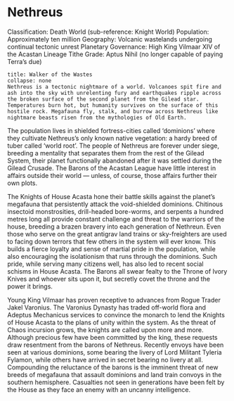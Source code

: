 # Nethreus

Classification: Death World (sub-reference: Knight World)
Population: Approximately ten million
Geography: Volcanic wastelands undergoing continual tectonic unrest
Planetary Governance: High King Vilmaar XIV of the Acastan Lineage
Tithe Grade: Aptus Nihil (no longer capable of paying Terra’s due)

```ad-chaos
title: Walker of the Wastes
collapse: none
Nethreus is a tectonic nightmare of a world. Volcanoes spit fire and ash into the sky with unrelenting fury and earthquakes ripple across the broken surface of the second planet from the Gilead star. Temperatures burn hot, but humanity survives on the surface of this hostile rock. Megafauna fly, stalk, and burrow across Nethreus like nightmare beasts risen from the mythologies of Old Earth.
```

The population lives in shielded fortress-cities called ‘dominions’ where they cultivate Nethreus’s only known native vegetation: a hardy breed of tuber called ‘world root’. The people of Nethreus are forever under siege, breeding a mentality that separates them from the rest of the Gilead System, their planet functionally abandoned after it was settled during the Gilead Crusade. The Barons of the Acastan League have little interest in affairs outside their world — unless, of course, those affairs further their own plots.

The Knights of House Acasta hone their battle skills against the planet’s megafauna that persistently attack the void-shielded dominions. Chitinous insectoid monstrosities, drill-headed bore-worms, and serpents a hundred metres long all provide constant challenge and threat to the warriors of the house, breeding a brazen bravery into each generation of Nethreun. Even those who serve on the great antigrav land trains or sky-freighters are used to facing down terrors that few others in the system will ever know. This builds a fierce loyalty and sense of martial pride in the population, while also encouraging the isolationism that runs through the dominions. Such pride, while serving many citizens well, has also led to recent social schisms in House Acasta. The Barons all swear fealty to the Throne of Ivory Knives and whoever sits upon it, but secretly covet the throne and the power it brings.

Young King Vilmaar has proven receptive to advances from Rogue Trader Jakel Varonius. The Varonius Dynasty has traded off-world flora and Adeptus Mechanicus services to convince the monarch to lend the Knights of House Acasta to the plans of unity within the system. As the threat of Chaos incursion grows, the knights are called upon more and more. Although precious few have been committed by the king, these requests draw resentment from the barons of Nethreus. Recently envoys have been seen at various dominions, some bearing the livery of Lord Militant Tyleria Fylamon, while others have arrived in secret bearing no livery at all. Compounding the reluctance of the barons is the imminent threat of new breeds of megafauna that assault dominions and land train convoys in the southern hemisphere. Casualties not seen in generations have been felt by the House as they face an enemy with an uncanny intelligence.